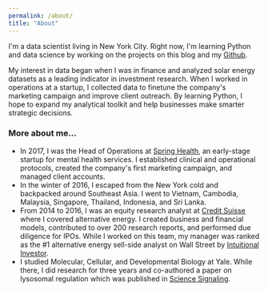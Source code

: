 ```yaml
---
permalink: /about/
title: "About"
---
```


I'm a data scientist living in New York City. Right now, I'm learning Python and data science by working on the projects on this blog and my [Github](https://github.com/jenzhenky).

My interest in data began when I was in finance and analyzed solar energy datasets as a leading indicator in investment research. When I worked in operations at a startup, I collected data to finetune the company's marketing campaign and improve client outreach. By learning Python, I hope to expand my analytical toolkit and help businesses make smarter strategic decisions.

### More about me…
- In 2017, I was the Head of Operations at [Spring Health](https://www.springhealth.com/), an early-stage startup for mental health services. I established clinical and operational protocols, created the company's first marketing campaign, and managed client accounts.
- In the winter of 2016, I escaped from the New York cold and backpacked around Southeast Asia. I went to Vietnam, Cambodia, Malaysia, Singapore, Thailand, Indonesia, and Sri Lanka. 
- From 2014 to 2016, I was an equity research analyst at [Credit Suisse](https://www.credit-suisse.com/us/en.html) where I covered alternative energy. I created business and financial models, contributed to over 200 research reports, and performed due diligence for IPOs. While I worked on this team, my manager was ranked as the #1 alternative energy sell-side analyst on Wall Street by [Intuitional Investor](https://www.institutionalinvestor.com/article/b14z9xscy70zwl/2015-allamerica-research-team-alternative-energy-no-1-patrick-jobin).
- I studied Molecular, Cellular, and Developmental Biology at Yale. While there, I did research for three years and co-authored a paper on lysosomal regulation which was published in [Science Signaling](https://www.ncbi.nlm.nih.gov/pubmed/22692423).

